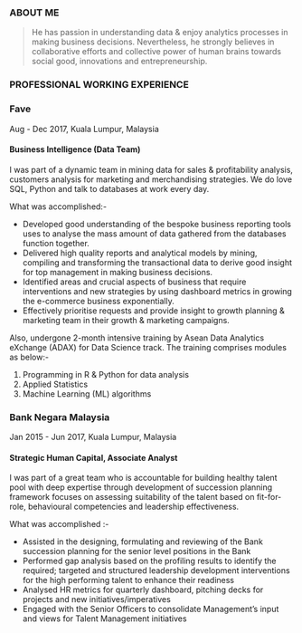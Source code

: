 ### ABOUT ME
> He has passion in understanding data & enjoy analytics processes in making business decisions. Nevertheless, he strongly believes in collaborative efforts and collective power of human brains towards social good, innovations and entrepreneurship.


### PROFESSIONAL WORKING EXPERIENCE

### Fave
Aug - Dec 2017, Kuala Lumpur, Malaysia
#### Business Intelligence (Data Team)

I was part of a dynamic team in mining data for sales & profitability analysis, customers analysis for marketing and merchandising strategies. We do love SQL, Python and talk to databases at work every day.

What was accomplished:- <br>
* Developed good understanding of the bespoke business reporting tools uses to analyse the mass amount of data gathered from the databases function together. <br>
* Delivered high quality reports and analytical models by mining, compiling and transforming the transactional data to derive good insight for top management in making business decisions.
* Identified areas and crucial aspects of business that require interventions and new strategies by using dashboard metrics in growing the e-commerce business exponentially. <br>
* Effectively prioritise requests and provide insight to growth planning & marketing team in their growth & marketing campaigns. 

Also, undergone 2-month intensive training by Asean Data Analytics eXchange (ADAX) for Data Science track. The  training comprises modules as below:-  <br>
1. Programming in R & Python for data analysis
2. Applied Statistics 
3. Machine Learning (ML) algorithms

### Bank Negara Malaysia 
Jan 2015 - Jun 2017, Kuala Lumpur, Malaysia 
#### Strategic Human Capital, Associate Analyst

I was part of a great team who is accountable for building healthy talent pool with deep expertise through development of succession planning framework focuses on assessing suitability of the talent based on fit-for-role, behavioural competencies and leadership effectiveness.

What was accomplished :- <br>
* Assisted in the designing, formulating and reviewing of the Bank succession planning for the senior level positions in the Bank 
* Performed gap analysis based on the profiling results to identify the required; targeted and structured leadership development interventions for the high performing talent to enhance their readiness
* Analysed HR metrics for quarterly dashboard, pitching decks for projects and new initiatives/imperatives
* Engaged with the Senior Officers to consolidate Management’s input and views for Talent Management initiatives
